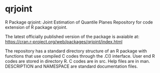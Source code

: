 # qrjoint
R Package qrjoint: Joint Estimation of Quantile Planes
Repository for code extension of R package qrjoint.

The latest officially published version of the package is avaiable at: 
https://cran.r-project.org/web/packages/qrjoint/index.html

The repository has a standard directory structure of an R package with functions that use compiled C codes through the .C() interface. User end R codes are stored in directory R. C codes are in src. Help files are in man. DESCRIPTION and NAMESPACE are standard documentation files. 
